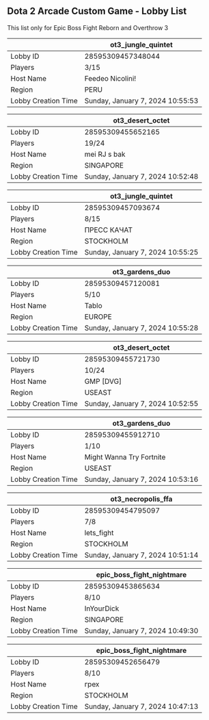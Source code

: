 ## Dota 2 Arcade Custom Game - Lobby List

This list only for Epic Boss Fight Reborn and Overthrow 3

|  | ot3_jungle_quintet |
| ------ | ------ |
| Lobby ID | 28595309457348044 |
| Players | 3/15 |
| Host Name | Feedeo Nicolini! |
| Region | PERU |
| Lobby Creation Time | Sunday, January 7, 2024 10:55:53 |


|  | ot3_desert_octet |
| ------ | ------ |
| Lobby ID | 28595309455652165 |
| Players | 19/24 |
| Host Name | mei RJ s bak |
| Region | SINGAPORE |
| Lobby Creation Time | Sunday, January 7, 2024 10:52:48 |


|  | ot3_jungle_quintet |
| ------ | ------ |
| Lobby ID | 28595309457093674 |
| Players | 8/15 |
| Host Name | ПРЕСС КАЧАТ |
| Region | STOCKHOLM |
| Lobby Creation Time | Sunday, January 7, 2024 10:55:25 |


|  | ot3_gardens_duo |
| ------ | ------ |
| Lobby ID | 28595309457120081 |
| Players | 5/10 |
| Host Name | Tablo |
| Region | EUROPE |
| Lobby Creation Time | Sunday, January 7, 2024 10:55:28 |


|  | ot3_desert_octet |
| ------ | ------ |
| Lobby ID | 28595309455721730 |
| Players | 10/24 |
| Host Name | GMP [DVG] |
| Region | USEAST |
| Lobby Creation Time | Sunday, January 7, 2024 10:52:55 |


|  | ot3_gardens_duo |
| ------ | ------ |
| Lobby ID | 28595309455912710 |
| Players | 1/10 |
| Host Name | Might Wanna Try Fortnite |
| Region | USEAST |
| Lobby Creation Time | Sunday, January 7, 2024 10:53:16 |


|  | ot3_necropolis_ffa |
| ------ | ------ |
| Lobby ID | 28595309454795097 |
| Players | 7/8 |
| Host Name | lets_fight |
| Region | STOCKHOLM |
| Lobby Creation Time | Sunday, January 7, 2024 10:51:14 |


|  | epic_boss_fight_nightmare |
| ------ | ------ |
| Lobby ID | 28595309453865634 |
| Players | 8/10 |
| Host Name | InYourDick |
| Region | SINGAPORE |
| Lobby Creation Time | Sunday, January 7, 2024 10:49:30 |


|  | epic_boss_fight_nightmare |
| ------ | ------ |
| Lobby ID | 28595309452656479 |
| Players | 8/10 |
| Host Name | грех |
| Region | STOCKHOLM |
| Lobby Creation Time | Sunday, January 7, 2024 10:47:13 |


